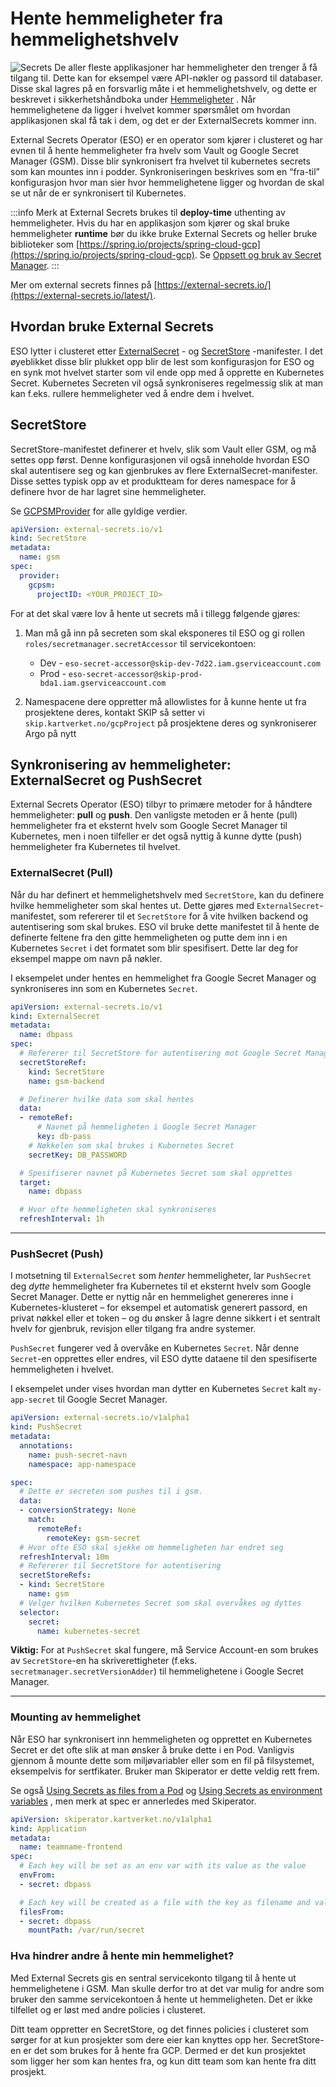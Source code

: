 # Hente hemmeligheter fra hemmelighetshvelv

![Secrets](images/556138500.png)
De aller fleste applikasjoner har hemmeligheter den trenger å få tilgang til. Dette kan for eksempel være API-nøkler og passord til databaser. Disse skal lagres på en forsvarlig måte i et hemmelighetshvelv, og dette er beskrevet i sikkerhetshåndboka under [Hemmeligheter](https://kartverket.atlassian.net/wiki/spaces/SIK/pages/499351621/Hemmeligheter) . Når hemmelighetene da ligger i hvelvet kommer spørsmålet om hvordan applikasjonen skal få tak i dem, og det er der ExternalSecrets kommer inn.

External Secrets Operator (ESO) er en operator som kjører i clusteret og har evnen til å hente hemmeligheter fra hvelv som Vault og Google Secret Manager (GSM). Disse blir synkronisert fra hvelvet til kubernetes secrets som kan mountes inn i podder. Synkroniseringen beskrives som en “fra-til” konfigurasjon hvor man sier hvor hemmelighetene ligger og hvordan de skal se ut når de er synkronisert til Kubernetes.

:::info
Merk at External Secrets brukes til **deploy-time** uthenting av hemmeligheter. Hvis du har en applikasjon som kjører og skal bruke hemmeligheter **runtime** bør du ikke bruke External Secrets og heller bruke biblioteker som [https://spring.io/projects/spring-cloud-gcp](https://spring.io/projects/spring-cloud-gcp). Se [Oppsett og bruk av Secret Manager](../03-oppsett-og-bruk-av-secret-manager.md).
:::

Mer om external secrets finnes på [https://external-secrets.io/](https://external-secrets.io/latest/).

## Hvordan bruke External Secrets

ESO lytter i clusteret etter [ExternalSecret](https://external-secrets.io/latest/api/externalsecret/) - og [SecretStore](https://external-secrets.io/latest/api/secretstore/) -manifester. I det øyeblikket disse blir plukket opp blir de lest som konfigurasjon for ESO og en synk mot hvelvet starter som vil ende opp med å opprette en Kubernetes Secret. Kubernetes Secreten vil også synkroniseres regelmessig slik at man kan f.eks. rullere hemmeligheter ved å endre dem i hvelvet.

## SecretStore

SecretStore-manifestet definerer et hvelv, slik som Vault eller GSM, og må settes opp først. Denne konfigurasjonen vil også inneholde hvordan ESO skal autentisere seg og kan gjenbrukes av flere ExternalSecret-manifester. Disse settes typisk opp av et produktteam for deres namespace for å definere hvor de har lagret sine hemmeligheter.

Se [GCPSMProvider](https://external-secrets.io/latest/api/spec/#external-secrets.io/v1.GCPSMProvider) for alle gyldige verdier.

```yaml
apiVersion: external-secrets.io/v1
kind: SecretStore
metadata:
  name: gsm
spec:
  provider:
    gcpsm:
      projectID: <YOUR_PROJECT_ID>
```

For at det skal være lov å hente ut secrets må i tillegg følgende gjøres:

1. Man må gå inn på secreten som skal eksponeres til ESO og gi rollen `roles/secretmanager.secretAccessor` til servicekontoen:

    - Dev - `eso-secret-accessor@skip-dev-7d22.iam.gserviceaccount.com`
    - Prod - `eso-secret-accessor@skip-prod-bda1.iam.gserviceaccount.com`

2. Namespacene dere oppretter må allowlistes for å kunne hente ut fra prosjektene deres, kontakt SKIP så setter vi `skip.kartverket.no/gcpProject` på prosjektene deres og synkroniserer Argo på nytt

## Synkronisering av hemmeligheter: ExternalSecret og PushSecret

External Secrets Operator (ESO) tilbyr to primære metoder for å håndtere hemmeligheter: **pull** og **push**. Den vanligste metoden er å hente (pull) hemmeligheter fra et eksternt hvelv som Google Secret Manager til Kubernetes, men i noen tilfeller er det også nyttig å kunne dytte (push) hemmeligheter fra Kubernetes til hvelvet.

### ExternalSecret (Pull)

Når du har definert et hemmelighetshvelv med `SecretStore`, kan du definere hvilke hemmeligheter som skal hentes ut. Dette gjøres med `ExternalSecret`-manifestet, som refererer til et `SecretStore` for å vite hvilken backend og autentisering som skal brukes. ESO vil bruke dette manifestet til å hente de definerte feltene fra den gitte hemmeligheten og putte dem inn i en Kubernetes `Secret` i det formatet som blir spesifisert. Dette lar deg for eksempel mappe om navn på nøkler.

I eksempelet under hentes en hemmelighet fra Google Secret Manager og synkroniseres inn som en Kubernetes `Secret`.

```yaml
apiVersion: external-secrets.io/v1
kind: ExternalSecret
metadata:
  name: dbpass
spec:
  # Refererer til SecretStore for autentisering mot Google Secret Manager
  secretStoreRef:
    kind: SecretStore
    name: gsm-backend

  # Definerer hvilke data som skal hentes
  data:
  - remoteRef:
      # Navnet på hemmeligheten i Google Secret Manager
      key: db-pass
    # Nøkkelen som skal brukes i Kubernetes Secret
    secretKey: DB_PASSWORD

  # Spesifiserer navnet på Kubernetes Secret som skal opprettes
  target:
    name: dbpass

  # Hvor ofte hemmeligheten skal synkroniseres
  refreshInterval: 1h
```

---

### PushSecret (Push)

I motsetning til `ExternalSecret` som *henter* hemmeligheter, lar `PushSecret` deg *dytte* hemmeligheter fra Kubernetes til et eksternt hvelv som Google Secret Manager. Dette er nyttig når en hemmelighet genereres inne i Kubernetes-klusteret – for eksempel et automatisk generert passord, en privat nøkkel eller et token – og du ønsker å lagre denne sikkert i et sentralt hvelv for gjenbruk, revisjon eller tilgang fra andre systemer.

`PushSecret` fungerer ved å overvåke en Kubernetes `Secret`. Når denne `Secret`-en opprettes eller endres, vil ESO dytte dataene til den spesifiserte hemmeligheten i hvelvet.

I eksempelet under vises hvordan man dytter en Kubernetes `Secret` kalt `my-app-secret` til Google Secret Manager.

```yaml
apiVersion: external-secrets.io/v1alpha1
kind: PushSecret
metadata:
  annotations:
    name: push-secret-navn
    namespace: app-namespace

spec:
  # Dette er secreten som pushes til i gsm.
  data:
  - conversionStrategy: None
    match:
      remoteRef:
        remoteKey: gsm-secret
  # Hvor ofte ESO skal sjekke om hemmeligheten har endret seg
  refreshInterval: 10m
  # Refererer til SecretStore for autentisering
  secretStoreRefs:
  - kind: SecretStore
    name: gsm
  # Velger hvilken Kubernetes Secret som skal overvåkes og dyttes
  selector:
    secret:
      name: kubernetes-secret
```

**Viktig:** For at `PushSecret` skal fungere, må Service Account-en som brukes av `SecretStore`-en ha skriverettigheter (f.eks. `secretmanager.secretVersionAdder`) til hemmelighetene i Google Secret Manager.

---


### Mounting av hemmelighet

Når ESO har synkronisert inn hemmeligheten og opprettet en Kubernetes Secret er det ofte slik at man ønsker å bruke dette i en Pod. Vanligvis gjennom å mounte dette som miljøvariabler eller som en fil på filsystemet, eksempelvis for sertfikater. Bruker man Skiperator er dette veldig rett frem.

Se også [Using Secrets as files from a Pod](https://kubernetes.io/docs/concepts/configuration/secret/#using-secrets-as-files-from-a-pod) og [Using Secrets as environment variables](https://kubernetes.io/docs/concepts/configuration/secret/#using-secrets-as-environment-variables) , men merk at spec er annerledes med Skiperator.

```yaml
apiVersion: skiperator.kartverket.no/v1alpha1
kind: Application
metadata:
  name: teamname-frontend
spec:
  # Each key will be set as an env var with its value as the value
  envFrom:
  - secret: dbpass

  # Each key will be created as a file with the key as filename and value as content
  filesFrom:
  - secret: dbpass
    mountPath: /var/run/secret
```

### Hva hindrer andre å hente min hemmelighet?

Med External Secrets gis en sentral servicekonto tilgang til å hente ut hemmelighetene i GSM. Man skulle derfor tro at det var mulig for andre som bruker den samme servicekontoen å hente ut hemmeligheten. Det er ikke tilfellet og er løst med andre policies i clusteret.

Ditt team oppretter en SecretStore, og det finnes policies i clusteret som sørger for at kun prosjekter som dere eier kan knyttes opp her. SecretStore-en er det som brukes for å hente fra GCP. Dermed er det kun prosjektet som ligger her som kan hentes fra, og kun ditt team som kan hente fra ditt prosjekt.
